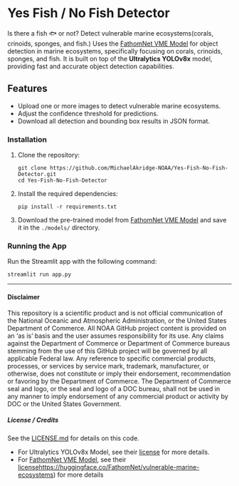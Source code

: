 # Yes Fish / No Fish Detector
Is there a fish 🐟 or not?  Detect vulnerable marine ecosystems(corals, crinoids, sponges, and fish.) Uses the [FathomNet VME Model](https://huggingface.co/FathomNet/vulnerable-marine-ecosystems) for object detection in marine ecosystems, specifically focusing on corals, crinoids, sponges, and fish. It is built on top of the **Ultralytics YOLOv8x** model, providing fast and accurate object detection capabilities.

## Features
- Upload one or more images to detect vulnerable marine ecosystems.
- Adjust the confidence threshold for predictions.
- Download all detection and bounding box results in JSON format.

### Installation

1. Clone the repository:
    ```
    git clone https://github.com/MichaelAkridge-NOAA/Yes-Fish-No-Fish-Detector.git
    cd Yes-Fish-No-Fish-Detector
    ```
2. Install the required dependencies:
    ```
    pip install -r requirements.txt
    ```
3. Download the pre-trained model from [FathomNet VME Model](https://huggingface.co/FathomNet/vulnerable-marine-ecosystems/blob/main/best.pt) and save it in the `./models/` directory.

### Running the App

Run the Streamlit app with the following command:
```
streamlit run app.py

```

----------
#### Disclaimer
This repository is a scientific product and is not official communication of the National Oceanic and Atmospheric Administration, or the United States Department of Commerce. All NOAA GitHub project content is provided on an ‘as is’ basis and the user assumes responsibility for its use. Any claims against the Department of Commerce or Department of Commerce bureaus stemming from the use of this GitHub project will be governed by all applicable Federal law. Any reference to specific commercial products, processes, or services by service mark, trademark, manufacturer, or otherwise, does not constitute or imply their endorsement, recommendation or favoring by the Department of Commerce. The Department of Commerce seal and logo, or the seal and logo of a DOC bureau, shall not be used in any manner to imply endorsement of any commercial product or activity by DOC or the United States Government.

##### License / Credits
See the [LICENSE.md](./LICENSE.md) for details on this code.
- For Ultralytics YOLOv8x Model, see their [license](https://github.com/ultralytics/ultralytics/blob/main/LICENSE) for more details.
- For [FathomNet VME Model](https://huggingface.co/FathomNet/vulnerable-marine-ecosystems), see their [license](https://fathomnet.org/fathomnet/#/license)https://huggingface.co/FathomNet/vulnerable-marine-ecosystems) for more details
  
